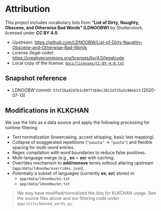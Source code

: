 # Attribution

This project includes vocabulary lists from **“List of Dirty, Naughty, Obscene, and Otherwise Bad Words” (LDNOOBW)** by Shutterstock, licensed under **CC BY 4.0**.

- Upstream: https://github.com/LDNOOBW/List-of-Dirty-Naughty-Obscene-and-Otherwise-Bad-Words  
- License (legal code): https://creativecommons.org/licenses/by/4.0/legalcode  
- Local copy of the license: [`docs/licenses/CC-BY-4.0.txt`](../docs/licenses/CC-BY-4.0.txt)

## Snapshot reference
- LDNOOBW commit: `5faf2ba42d7b1c0977169ec3611df25a3c08eb13` (2020-07-13)

## Modifications in KLKCHAN
We use the lists as a data source and apply the following processing for runtime filtering:
- Text normalization (lowercasing, accent stripping, basic leet mapping).
- Collapse of exaggerated repetitions (`"puuuta"` → `"puuta"`) and flexible spacing for multi-word entries.
- Regex compilation with word boundaries to reduce false positives.
- Multi-language merge (e.g., **es** + **en**) with caching.
- Overrides mechanism to **add/remove** terms without altering upstream (`app/data/ldnoobw/overrides.json`).
- Potentially a subset of languages (currently **es**, **en**) stored in:
  - `app/data/ldnoobw/es.txt`
  - `app/data/ldnoobw/en.txt`

> We may have modified/normalized the lists for KLKCHAN usage. See the source files above and our filtering code under `app/utils/banned_words.py`.
